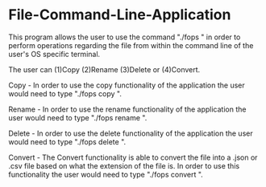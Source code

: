 # File-Command-Line-Application

This program allows the user to use the command "./fops <command> <source> <destination> " in order to perform operations regarding the <source> file from within the command line of the user's OS specific terminal. 

The user can (1)Copy (2)Rename (3)Delete or (4)Convert. 

Copy - In order to use the copy functionality of the application the user would need to type "./fops copy <source> <destination>". 

Rename - In order to use the rename functionality of the application the user would need to type "./fops rename <source> <newName>".

Delete - In order to use the delete functionality of the application the user would need to type "./fops delete <source> <destination>".

Convert - The Convert functionality is able to convert the <source> file into a .json or .csv file based on what the extension of the <source> file is. 
In order to use this functionality the user would need to type "./fops convert <source> <destination>".

